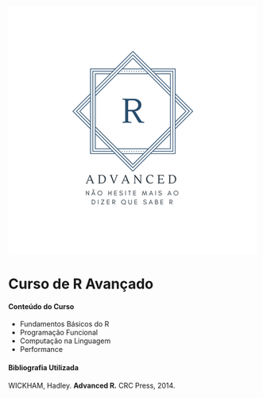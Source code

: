 ![logo](logo.png)
# Curso de R Avançado


#### Conteúdo do Curso

- Fundamentos Básicos do R
- Programação Funcional
- Computação na Linguagem
- Performance

#### Bibliografia Utilizada

WICKHAM, Hadley. **Advanced R.** CRC Press, 2014.
